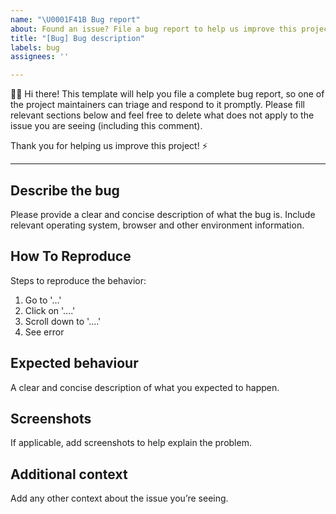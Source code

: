 ```yaml
---
name: "\U0001F41B Bug report"
about: Found an issue? File a bug report to help us improve this project for everyone.
title: "[Bug] Bug description"
labels: bug
assignees: ''

---
```


👋🏻 Hi there! This template will help you file a complete bug report, so one of the project maintainers can triage and respond to it promptly. Please fill relevant sections below and feel free to delete what does not apply to the issue you are seeing (including this comment).

Thank you for helping us improve this project! ⚡️

***

## Describe the bug
Please provide a clear and concise description of what the bug is. Include relevant operating system, browser and other environment information.

## How To Reproduce
Steps to reproduce the behavior:

1. Go to '...'
2. Click on '....'
3. Scroll down to '....'
4. See error

## Expected behaviour
A clear and concise description of what you expected to happen.

## Screenshots
If applicable, add screenshots to help explain the problem.

## Additional context
Add any other context about the issue you’re seeing.